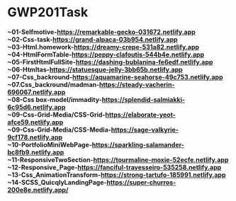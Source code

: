 # GWP201Task
<b>~01-Selfmotive-https://remarkable-gecko-031672.netlify.app</b><br>
<b>~02-Css-task-https://grand-alpaca-03b954.netlify.app</b><br>
<b>~03-Html.homework-https://dreamy-crepe-531a82.netlify.app</b><br>
<b>~04-HtmlFormTable-https://peppy-clafoutis-544b4e.netlify.app</b> <br>
<b>~05-FirstHtmlFullSite-https://dashing-bublanina-fe6edf.netlify.app</b><br>
<b>~06-Htmltas-https://statuesque-jelly-3bb65b.netlify.app</b><br>
<b>~07-Css_backround-https://aquamarine-seahorse-49c753.netlify.app</b><br>
<b>~07.Css_backround/madman-https://steady-vacherin-696067.netlify.app</b><br>
<b>~08-Css box-model/immadity-https://splendid-salmiakki-6c95d6.netlify.app</b><br>
<b>~09-Css-Grid-Media/CSS-Grid-https://elaborate-yeot-afce59.netlify.app</b><br>
<b>~09-Css-Grid-Media/CSS-Media-https://sage-valkyrie-9cf178.netlify.app</b><br>
<b>~10-PortfolioMiniWebPage-https://sparkling-salamander-bc8fb9.netlify.app</b><br>
<b>~11-ResponsiveTwoSection-https://tourmaline-moxie-52ecfe.netlify.app</b><br>
<b>~12-Responsive_Page-https://fanciful-travesseiro-535258.netlify.app</b><br>
<b>~13-Css_AnimationTransform-https://strong-tartufo-185991.netlify.app</b><br>
<b>~14-SCSS_QuicqlyLandingPage-https://super-churros-200e8e.netlify.app/</b><br>
